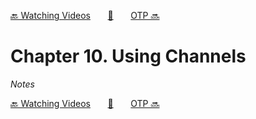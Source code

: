 [🔙 Watching Videos][previous-chapter]&nbsp;&nbsp;&nbsp;&nbsp;&nbsp;&nbsp;&nbsp;[🏡][readme]&nbsp;&nbsp;&nbsp;&nbsp;&nbsp;&nbsp;&nbsp;[OTP 🔜][upcoming-chapter]

# Chapter 10. Using Channels

_Notes_

[🔙 Watching Videos][previous-chapter]&nbsp;&nbsp;&nbsp;&nbsp;&nbsp;&nbsp;&nbsp;[🏡][readme]&nbsp;&nbsp;&nbsp;&nbsp;&nbsp;&nbsp;&nbsp;[OTP 🔜][upcoming-chapter]

[readme]: README.md
[previous-chapter]: ch09-watching-videos.md
[upcoming-chapter]: ch11-otp.md